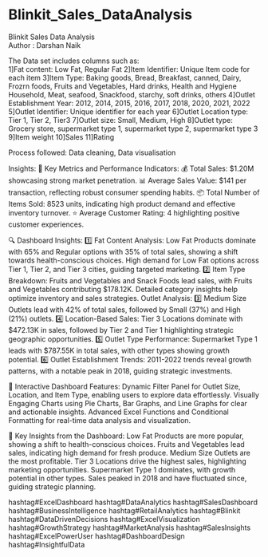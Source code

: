 # Blinkit_Sales_DataAnalysis
Blinkit Sales Data Analysis
<br>
Author : Darshan Naik

The Data set includes columns such as:
<br>
1]Fat content:
  Low Fat, Regular Fat
2]Item Identifier: 
    Unique Item code for each item
3]Item Type:
    Baking goods, Bread, Breakfast, canned, Dairy, Frozrn foods, Fruits and Vegetables, Hard drinks, Health and Hygiene
    Household, Meat, seafood, Snackfood, starchy, soft drinks, others
4]Outlet Establishment Year:
    2012, 2014, 2015, 2016, 2017, 2018, 2020, 2021, 2022
5]Outlet Identifier:
    Unique identifier for each year
6]Outlet Location type:
    Tier 1, Tier 2, Tier3
7]Outlet size:
    Small, Medium, High
8]Outlet type:
    Grocery store, supermarket type 1, supermarket type 2, supermarket type 3
9]Item weight
10]Sales
11]Rating

Process followed:
Data cleaning, Data visualisation

Insights:
🔑 Key Metrics and Performance Indicators:
💰 Total Sales: $1.20M showcasing strong market penetration.
📊 Average Sales Value: $141 per transaction, reflecting robust consumer spending habits.
📦 Total Number of Items Sold: 8523 units, indicating high product demand and effective inventory turnover.
⭐ Average Customer Rating: 4 highlighting positive customer experiences.

🔍 Dashboard Insights:
1️⃣ Fat Content Analysis:
Low Fat Products dominate with 65% and Regular options with 35% of total sales, showing a shift towards health-conscious choices.
High demand for Low Fat options across Tier 1, Tier 2, and Tier 3 cities, guiding targeted marketing.
2️⃣ Item Type Breakdown:
Fruits and Vegetables and Snack Foods lead sales, with Fruits and Vegetables contributing $178.12K.
Detailed category insights help optimize inventory and sales strategies.
Outlet Analysis:
3️⃣ Medium Size Outlets lead with 42% of total sales, followed by Small (37%) and High (21%) outlets.
4️⃣ Location-Based Sales:
Tier 3 Locations dominate with $472.13K in sales, followed by Tier 2 and Tier 1 highlighting strategic geographic opportunities.
5️⃣ Outlet Type Performance:
Supermarket Type 1 leads with $787.55K in total sales, with other types showing growth potential.
6️⃣ Outlet Establishment Trends:
2011-2022 trends reveal growth patterns, with a notable peak in 2018, guiding strategic investments.

🎨 Interactive Dashboard Features:
Dynamic Filter Panel for Outlet Size, Location, and Item Type, enabling users to explore data effortlessly.
Visually Engaging Charts using Pie Charts, Bar Graphs, and Line Graphs for clear and actionable insights.
Advanced Excel Functions and Conditional Formatting for real-time data analysis and visualization.

🔎 Key Insights from the Dashboard:
Low Fat Products are more popular, showing a shift to health-conscious choices.
Fruits and Vegetables lead sales, indicating high demand for fresh produce.
Medium Size Outlets are the most profitable.
Tier 3 Locations drive the highest sales, highlighting marketing opportunities.
Supermarket Type 1 dominates, with growth potential in other types.
Sales peaked in 2018 and have fluctuated since, guiding strategic planning.

hashtag#ExcelDashboard hashtag#DataAnalytics hashtag#SalesDashboard hashtag#BusinessIntelligence hashtag#RetailAnalytics hashtag#Blinkit hashtag#DataDrivenDecisions hashtag#ExcelVisualization hashtag#GrowthStrategy hashtag#MarketAnalysis hashtag#SalesInsights hashtag#ExcelPowerUser hashtag#DashboardDesign hashtag#InsightfulData
